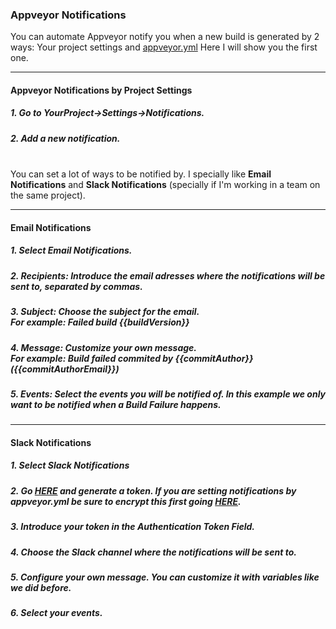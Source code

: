 ### Appveyor Notifications <br>

You can automate Appveyor notify you when a new build is generated by 2 ways: Your project settings and [appveyor.yml](https://www.appveyor.com/docs/notifications/)
Here I will show you the first one.

---

#### Appveyor Notifications by Project Settings <br>

##### 1. Go to YourProject->Settings->Notifications.
##### 2. Add a new notification.

<br>You can set a lot of ways to be notified by. I specially like **Email Notifications** and **Slack Notifications** (specially if I'm working in a team on the same project).

---

####   Email Notifications <br>
  
#####   1. Select Email Notifications.
#####   2. Recipients: Introduce the email adresses where the notifications will be sent to, separated by commas.
#####   3. Subject: Choose the subject for the email. <br>For example: ***Failed build \{\{buildVersion}}***
#####   4. Message: Customize your own message. <br>For example: ***Build failed commited by \{\{commitAuthor}}(\{\{commitAuthorEmail}})***
#####   5. Events: Select the events you will be notified of. In this example we only want to be notified when a Build Failure happens.
  
---

####   Slack Notifications <br>
  
#####   1. Select Slack Notifications
#####   2. Go [HERE](https://api.slack.com/custom-integrations/legacy-tokens) and generate a token. If you are setting notifications by appveyor.yml be sure to encrypt this first going [HERE](https://ci.appveyor.com/tools/encrypt).
#####   3. Introduce your token in the Authentication Token Field.
#####   4. Choose the Slack channel where the notifications will be sent to.
#####   5. Configure your own message. You can customize it with variables like we did before.
#####   6. Select your events.
  
